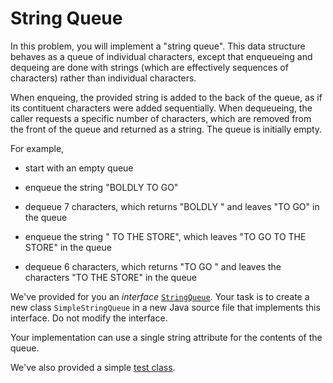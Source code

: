 # String Queue

In this problem, you will implement a "string queue". This data structure
behaves as a queue of individual characters, except that enqueueing and 
dequeing are done with strings (which are effectively sequences of characters)
rather than individual characters.

When enqueing, the provided string is added to the back of the queue, as if its
contituent characters were added sequentially. When dequeueing, the caller
requests a specific number of characters, which are removed from the front of 
the queue and returned as a string. The queue is initially empty.

For example, 

- start with an empty queue

- enqueue the string "BOLDLY TO GO" 

- dequeue 7 characters, which returns "BOLDLY " and leaves "TO GO" in the queue

- enqueue the string " TO THE STORE", which leaves "TO GO TO THE STORE" in the
  queue

- dequeue 6 characters, which returns "TO GO " and leaves the characters "TO THE
  STORE" in the queue

We've provided for you an _interface_ [`StringQueue`](StringQueue.java). Your
task is to create a new class `SimpleStringQueue` in a new Java source file that
implements this interface. Do not modify the interface.

Your implementation can use a single string attribute for the contents of the queue.

We've also provided a simple [test class](Test.java). 

